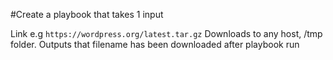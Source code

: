 #Create a playbook that takes 1 input

Link e.g ```https://wordpress.org/latest.tar.gz```
Downloads to any host, /tmp folder. Outputs that filename has been downloaded after playbook run



